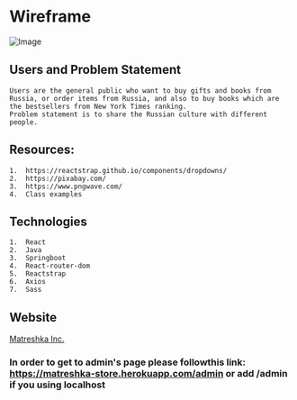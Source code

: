 # Wireframe
![Image](https://github.com/OlgaSannikov/Matreshka_Inc/blob/master/matreshka_store/src/assets/BookStoreWireframe.png)

## Users and Problem Statement

    Users are the general public who want to buy gifts and books from Russia, or order items from Russia, and also to buy books which are the bestsellers from New York Times ranking.
    Problem statement is to share the Russian culture with different people.

## Resources:

    1.  https://reactstrap.github.io/components/dropdowns/
    2.  https://pixabay.com/
    3.  https://www.pngwave.com/
    4.  Class examples

## Technologies
    1.  React
    2.  Java
    3.  Springboot
    4.  React-router-dom
    5.  Reactstrap
    6.  Axios
    7.  Sass

## Website

[Matreshka Inc.](https://matreshka-store.herokuapp.com/)

### In order to get to admin's page please followthis link: https://matreshka-store.herokuapp.com/admin or add /admin if you using localhost